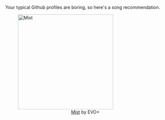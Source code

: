 Your typical Github profiles are boring, so here's a song recommendation.
<figure><img width="300" height="300" src="https://i.scdn.co/image/ab67616d0000b273867f230341f5a6ea5d51f65e" alt="Mist" /><figcaption align="center"><a href="https://open.spotify.com/track/7agHJIPz0Mb5NxgJWuhmgA" target="_blank">Mist</a> by EVO+</figcaption></figure>
